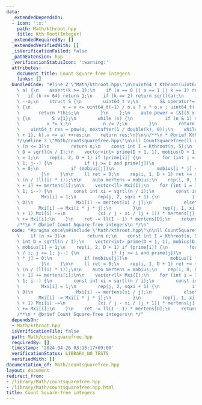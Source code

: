 ```yaml
---
data:
  _extendedDependsOn:
  - icon: ':x:'
    path: Math/kthroot.hpp
    title: Kth Root(Integer)
  _extendedRequiredBy: []
  _extendedVerifiedWith: []
  _isVerificationFailed: false
  _pathExtension: hpp
  _verificationStatusIcon: ':warning:'
  attributes:
    document_title: Count Square-free integers
    links: []
  bundledCode: "#line 2 \"Math/kthroot.hpp\"\n\nuint64_t Kthroot(uint64_t k, uint64_t\
    \ a) {\n    assert(k >= 1);\n    if (a == 0 || a == 1 || k == 1) return a;\n \
    \   if (k >= 64) return 1;\n    if (k == 2) return sqrtl(a);\n    if (a == uint64_t(-1))\
    \ --a;\n    struct S {\n        uint64_t v;\n        S& operator*=(const S& o)\
    \ {\n            v = v <= uint64_t(-1) / o.v ? v * o.v : uint64_t(-1);\n     \
    \       return *this;\n        }\n    };\n    auto power = [&](S x, ll n) -> S\
    \ {\n        S v{1};\n        while (n) {\n            if (n & 1) v *= x;\n  \
    \          x *= x;\n            n /= 2;\n        }\n        return v;\n    };\n\
    \    uint64_t res = pow(a, nextafter(1 / double(k), 0));\n    while (power(S{res\
    \ + 1}, k).v <= a) ++res;\n    return res;\n}\n\n/**\n * @brief Kth Root(Integer)\n\
    */\n#line 3 \"Math/countsquarefree.hpp\"\n\nll CountSquarefree(ll n) {\n    if\
    \ (n <= 3)\n        return n;\n    const int I = Kthroot(n, 5);\n    const int\
    \ D = sqrtl(n / I);\n    vector<int> prime(D + 1, 1), mobius(D + 1);\n    mobius[1]\
    \ = 1;\n    rep(i, 2, D + 1) if (prime[i]) {\n        for (int j = D / i; j >=\
    \ 1; j--) {\n            if (j >= i and prime[j])\n                prime[i * j]\
    \ = 0;\n            if (mobius[j])\n                mobius[i * j] = -mobius[j];\n\
    \        }\n    }\n\n    ll ret = 0;\n    rep(i, 1, D + 1) ret += mobius[i] *\
    \ (n / (ll(i) * i));\n\n    auto mertens = mobius;\n    rep(i, 0, D) mertens[i\
    \ + 1] += mertens[i];\n\n    vector<ll> Mxi(I);\n    for (int i = I - 1; i >=\
    \ 1; i--) {\n        const int xi = sqrtl(n / i);\n        const int sqxi = sqrtl(xi);\n\
    \        Mxi[i] = 1;\n        rep(j, 2, sqxi + 1) {\n            if (xi / j <=\
    \ D)\n                Mxi[i] -= mertens[xi / j];\n            else\n         \
    \       Mxi[i] -= Mxi[i * j * j];\n        }\n        rep(j, 1, xi / (sqxi + 1)\
    \ + 1) Mxi[i] -=\n            (xi / j - xi / (j + 1)) * mertens[j];\n        ret\
    \ += Mxi[i];\n    }\n    ret -= ll(I - 1) * mertens[D];\n    return ret;\n}\n\n\
    /**\n * @brief Count Square-free integers\n */\n"
  code: "#pragma once\n#include \"Math/kthroot.hpp\"\n\nll CountSquarefree(ll n) {\n\
    \    if (n <= 3)\n        return n;\n    const int I = Kthroot(n, 5);\n    const\
    \ int D = sqrtl(n / I);\n    vector<int> prime(D + 1, 1), mobius(D + 1);\n   \
    \ mobius[1] = 1;\n    rep(i, 2, D + 1) if (prime[i]) {\n        for (int j = D\
    \ / i; j >= 1; j--) {\n            if (j >= i and prime[j])\n                prime[i\
    \ * j] = 0;\n            if (mobius[j])\n                mobius[i * j] = -mobius[j];\n\
    \        }\n    }\n\n    ll ret = 0;\n    rep(i, 1, D + 1) ret += mobius[i] *\
    \ (n / (ll(i) * i));\n\n    auto mertens = mobius;\n    rep(i, 0, D) mertens[i\
    \ + 1] += mertens[i];\n\n    vector<ll> Mxi(I);\n    for (int i = I - 1; i >=\
    \ 1; i--) {\n        const int xi = sqrtl(n / i);\n        const int sqxi = sqrtl(xi);\n\
    \        Mxi[i] = 1;\n        rep(j, 2, sqxi + 1) {\n            if (xi / j <=\
    \ D)\n                Mxi[i] -= mertens[xi / j];\n            else\n         \
    \       Mxi[i] -= Mxi[i * j * j];\n        }\n        rep(j, 1, xi / (sqxi + 1)\
    \ + 1) Mxi[i] -=\n            (xi / j - xi / (j + 1)) * mertens[j];\n        ret\
    \ += Mxi[i];\n    }\n    ret -= ll(I - 1) * mertens[D];\n    return ret;\n}\n\n\
    /**\n * @brief Count Square-free integers\n */"
  dependsOn:
  - Math/kthroot.hpp
  isVerificationFile: false
  path: Math/countsquarefree.hpp
  requiredBy: []
  timestamp: '2024-04-26 03:18:17+09:00'
  verificationStatus: LIBRARY_NO_TESTS
  verifiedWith: []
documentation_of: Math/countsquarefree.hpp
layout: document
redirect_from:
- /library/Math/countsquarefree.hpp
- /library/Math/countsquarefree.hpp.html
title: Count Square-free integers
---
```

